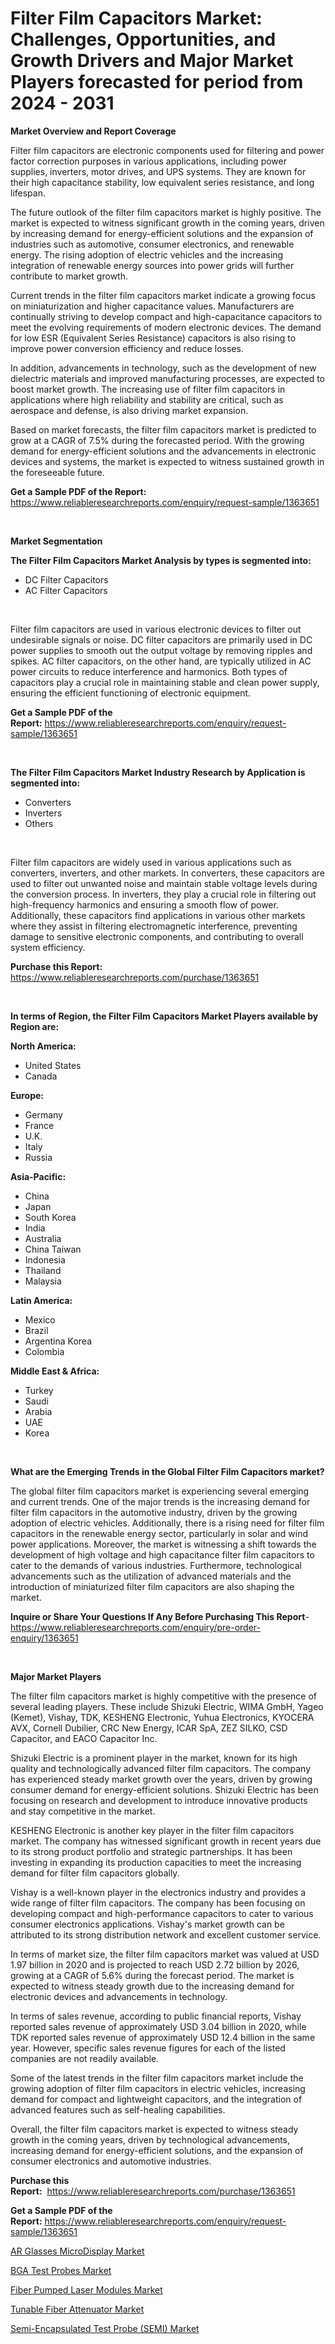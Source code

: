 <p><h1>Filter Film Capacitors Market: Challenges, Opportunities, and Growth Drivers and Major Market Players forecasted for period from 2024 - 2031</h1></p><p><strong>Market Overview and Report Coverage</strong></p>
<p><p>Filter film capacitors are electronic components used for filtering and power factor correction purposes in various applications, including power supplies, inverters, motor drives, and UPS systems. They are known for their high capacitance stability, low equivalent series resistance, and long lifespan.</p><p>The future outlook of the filter film capacitors market is highly positive. The market is expected to witness significant growth in the coming years, driven by increasing demand for energy-efficient solutions and the expansion of industries such as automotive, consumer electronics, and renewable energy. The rising adoption of electric vehicles and the increasing integration of renewable energy sources into power grids will further contribute to market growth.</p><p>Current trends in the filter film capacitors market indicate a growing focus on miniaturization and higher capacitance values. Manufacturers are continually striving to develop compact and high-capacitance capacitors to meet the evolving requirements of modern electronic devices. The demand for low ESR (Equivalent Series Resistance) capacitors is also rising to improve power conversion efficiency and reduce losses.</p><p>In addition, advancements in technology, such as the development of new dielectric materials and improved manufacturing processes, are expected to boost market growth. The increasing use of filter film capacitors in applications where high reliability and stability are critical, such as aerospace and defense, is also driving market expansion.</p><p>Based on market forecasts, the filter film capacitors market is predicted to grow at a CAGR of 7.5% during the forecasted period. With the growing demand for energy-efficient solutions and the advancements in electronic devices and systems, the market is expected to witness sustained growth in the foreseeable future.</p></p>
<p><strong>Get a Sample PDF of the Report:</strong> <a href="https://www.reliableresearchreports.com/enquiry/request-sample/1363651">https://www.reliableresearchreports.com/enquiry/request-sample/1363651</a></p>
<p>&nbsp;</p>
<p><strong>Market Segmentation</strong></p>
<p><strong>The Filter Film Capacitors Market Analysis by types is segmented into:</strong></p>
<p><ul><li>DC Filter Capacitors</li><li>AC Filter Capacitors</li></ul></p>
<p>&nbsp;</p>
<p><p>Filter film capacitors are used in various electronic devices to filter out undesirable signals or noise. DC filter capacitors are primarily used in DC power supplies to smooth out the output voltage by removing ripples and spikes. AC filter capacitors, on the other hand, are typically utilized in AC power circuits to reduce interference and harmonics. Both types of capacitors play a crucial role in maintaining stable and clean power supply, ensuring the efficient functioning of electronic equipment.</p></p>
<p><strong>Get a Sample PDF of the Report:</strong>&nbsp;<a href="https://www.reliableresearchreports.com/enquiry/request-sample/1363651">https://www.reliableresearchreports.com/enquiry/request-sample/1363651</a></p>
<p>&nbsp;</p>
<p><strong>The Filter Film Capacitors Market Industry Research by Application is segmented into:</strong></p>
<p><ul><li>Converters</li><li>Inverters</li><li>Others</li></ul></p>
<p>&nbsp;</p>
<p><p>Filter film capacitors are widely used in various applications such as converters, inverters, and other markets. In converters, these capacitors are used to filter out unwanted noise and maintain stable voltage levels during the conversion process. In inverters, they play a crucial role in filtering out high-frequency harmonics and ensuring a smooth flow of power. Additionally, these capacitors find applications in various other markets where they assist in filtering electromagnetic interference, preventing damage to sensitive electronic components, and contributing to overall system efficiency.</p></p>
<p><strong>Purchase this Report:</strong>&nbsp; <a href="https://www.reliableresearchreports.com/purchase/1363651">https://www.reliableresearchreports.com/purchase/1363651</a></p>
<p>&nbsp;</p>
<p><strong>In terms of Region, the Filter Film Capacitors Market Players available by Region are:</strong></p>
<p>
    <p> <strong> North America: </strong>
        <ul>
            <li>United States</li>
            <li>Canada</li>
        </ul>
        </p> 
    <p> <strong> Europe: </strong>
        <ul>
            <li>Germany</li>
            <li>France</li>
            <li>U.K.</li>
            <li>Italy</li>
            <li>Russia</li>
        </ul>
        </p> 
    <p> <strong> Asia-Pacific: </strong>
        <ul>
            <li>China</li>
            <li>Japan</li>
            <li>South Korea</li>
            <li>India</li>
            <li>Australia</li>
            <li>China Taiwan</li>
            <li>Indonesia</li>
            <li>Thailand</li>
            <li>Malaysia</li>
        </ul>
        </p> 
    <p> <strong> Latin America: </strong>
        <ul>
            <li>Mexico</li>
            <li>Brazil</li>
            <li>Argentina Korea</li>
            <li>Colombia</li>
        </ul>
        </p> 
    <p> <strong> Middle East & Africa: </strong>
        <ul>
            <li>Turkey</li>
            <li>Saudi</li>
            <li>Arabia</li>
            <li>UAE</li>
            <li>Korea</li>
        </ul>
    </p>
    </p>
<p>&nbsp;</p>
<p><strong>What are the Emerging Trends in the Global Filter Film Capacitors market?</strong></p>
<p><p>The global filter film capacitors market is experiencing several emerging and current trends. One of the major trends is the increasing demand for filter film capacitors in the automotive industry, driven by the growing adoption of electric vehicles. Additionally, there is a rising need for filter film capacitors in the renewable energy sector, particularly in solar and wind power applications. Moreover, the market is witnessing a shift towards the development of high voltage and high capacitance filter film capacitors to cater to the demands of various industries. Furthermore, technological advancements such as the utilization of advanced materials and the introduction of miniaturized filter film capacitors are also shaping the market.</p></p>
<p><strong>Inquire or Share Your Questions If Any Before Purchasing This Report</strong>- <a href="https://www.reliableresearchreports.com/enquiry/pre-order-enquiry/1363651">https://www.reliableresearchreports.com/enquiry/pre-order-enquiry/1363651</a></p>
<p>&nbsp;</p>
<p><strong>Major Market Players</strong></p>
<p><p>The filter film capacitors market is highly competitive with the presence of several leading players. These include Shizuki Electric, WIMA GmbH, Yageo (Kemet), Vishay, TDK, KESHENG Electronic, Yuhua Electronics, KYOCERA AVX, Cornell Dubilier, CRC New Energy, ICAR SpA, ZEZ SILKO, CSD Capacitor, and EACO Capacitor Inc.</p><p>Shizuki Electric is a prominent player in the market, known for its high quality and technologically advanced filter film capacitors. The company has experienced steady market growth over the years, driven by growing consumer demand for energy-efficient solutions. Shizuki Electric has been focusing on research and development to introduce innovative products and stay competitive in the market.</p><p>KESHENG Electronic is another key player in the filter film capacitors market. The company has witnessed significant growth in recent years due to its strong product portfolio and strategic partnerships. It has been investing in expanding its production capacities to meet the increasing demand for filter film capacitors globally.</p><p>Vishay is a well-known player in the electronics industry and provides a wide range of filter film capacitors. The company has been focusing on developing compact and high-performance capacitors to cater to various consumer electronics applications. Vishay's market growth can be attributed to its strong distribution network and excellent customer service.</p><p>In terms of market size, the filter film capacitors market was valued at USD 1.97 billion in 2020 and is projected to reach USD 2.72 billion by 2026, growing at a CAGR of 5.6% during the forecast period. The market is expected to witness steady growth due to the increasing demand for electronic devices and advancements in technology.</p><p>In terms of sales revenue, according to public financial reports, Vishay reported sales revenue of approximately USD 3.04 billion in 2020, while TDK reported sales revenue of approximately USD 12.4 billion in the same year. However, specific sales revenue figures for each of the listed companies are not readily available.</p><p>Some of the latest trends in the filter film capacitors market include the growing adoption of filter film capacitors in electric vehicles, increasing demand for compact and lightweight capacitors, and the integration of advanced features such as self-healing capabilities.</p><p>Overall, the filter film capacitors market is expected to witness steady growth in the coming years, driven by technological advancements, increasing demand for energy-efficient solutions, and the expansion of consumer electronics and automotive industries.</p></p>
<p><strong>Purchase this Report:</strong>&nbsp;&nbsp;<a href="https://www.reliableresearchreports.com/purchase/1363651">https://www.reliableresearchreports.com/purchase/1363651</a></p>
<p></p>
<p><strong>Get a Sample PDF of the Report:</strong>&nbsp;<a href="https://www.reliableresearchreports.com/enquiry/request-sample/1363651">https://www.reliableresearchreports.com/enquiry/request-sample/1363651</a></p>
<p><p><a href="https://github.com/irfadac/Market-Research-Report-List-1/blob/main/ar-glasses-microdisplay-market.md">AR Glasses MicroDisplay Market</a></p><p><a href="https://github.com/juniordelafrance/Market-Research-Report-List-1/blob/main/bga-test-probes-market.md">BGA Test Probes Market</a></p><p><a href="https://github.com/elizabethdagraca/Market-Research-Report-List-1/blob/main/fiber-pumped-laser-modules-market.md">Fiber Pumped Laser Modules Market</a></p><p><a href="https://github.com/yoshih12/Market-Research-Report-List-1/blob/main/tunable-fiber-attenuator-market.md">Tunable Fiber Attenuator Market</a></p><p><a href="https://github.com/indrystar/Market-Research-Report-List-1/blob/main/semi-encapsulated-test-probe-semi-market.md">Semi-Encapsulated Test Probe (SEMI) Market</a></p></p>
